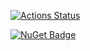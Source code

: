 [![Actions Status](https://github.com/l1pton17/Hattem.CQRS/workflows/tests/badge.svg)](https://github.com/l1pton17/Hattem.CQRS/actions)

[![NuGet Badge](https://buildstats.info/nuget/Hattem.CQRS)](https://www.nuget.org/packages/Hattem.CQRS/)
